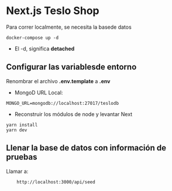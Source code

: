 # Next.js Teslo Shop

Para correr localmente, se necesita la basede datos
```
docker-compose up -d
```
* El -d, significa __detached__


## Configurar las variablesde entorno
Renombrar el archivo __.env.template__ a __.env__

* MongoD URL Local:
```
MONGO_URL=mongodb://localhost:27017/teslodb
```


* Reconstruir los módulos de node y levantar Next
```
yarn install
yarn dev
```


## Llenar la base de datos con información de pruebas

Llamar a:
```
    http://localhost:3000/api/seed
```